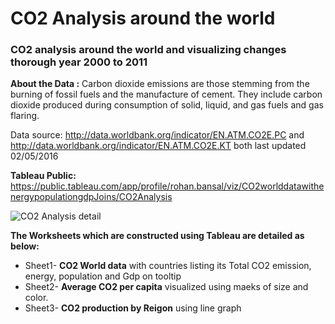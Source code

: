 # CO2 Analysis around the world

### CO2 analysis around the world and visualizing changes thorough year 2000 to 2011

**About the Data :**
Carbon dioxide emissions are those stemming from the burning of fossil fuels and the manufacture of cement. They include carbon dioxide produced during consumption of solid, liquid, and gas fuels and gas flaring.

Data source: http://data.worldbank.org/indicator/EN.ATM.CO2E.PC and http://data.worldbank.org/indicator/EN.ATM.CO2E.KT both last updated 02/05/2016

**Tableau Public:** https://public.tableau.com/app/profile/rohan.bansal/viz/CO2worlddatawithenergypopulationgdpJoins/CO2Analysis

![CO2 Analysis detail](https://user-images.githubusercontent.com/63396845/125434297-f9a1e15f-e54c-4b46-8779-354b7b20196d.png)

**The Worksheets which are constructed using Tableau are detailed as below:**
* Sheet1- **CO2 World data** with countries listing its Total CO2 emission, energy, population and Gdp on tooltip
* Sheet2- **Average CO2 per capita** visualized using maeks of size and color.
* Sheet3- **CO2 production by Reigon** using line graph
